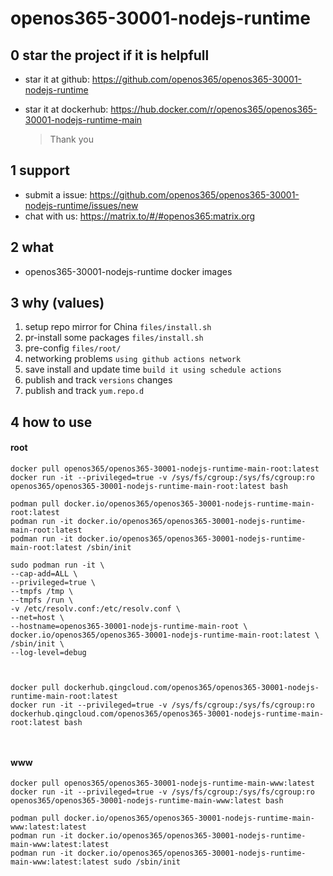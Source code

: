 # openos365-30001-nodejs-runtime

## 0 star the project if it is helpfull

* star it at github: https://github.com/openos365/openos365-30001-nodejs-runtime
* star it at dockerhub: https://hub.docker.com/r/openos365/openos365-30001-nodejs-runtime-main

  > Thank you

## 1 support

* submit a issue: https://github.com/openos365/openos365-30001-nodejs-runtime/issues/new
* chat with us: https://matrix.to/#/#openos365:matrix.org

## 2 what

* openos365-30001-nodejs-runtime docker images
  
## 3 why (values)

1. setup repo mirror for China `files/install.sh`
1. pr-install some packages `files/install.sh`
1. pre-config `files/root/`
1. networking problems `using github actions network`
1. save install and update time `build it using schedule actions`
1. publish and track `versions` changes
1. publish and track `yum.repo.d`

## 4 how to use

#### root
```
docker pull openos365/openos365-30001-nodejs-runtime-main-root:latest
docker run -it --privileged=true -v /sys/fs/cgroup:/sys/fs/cgroup:ro openos365/openos365-30001-nodejs-runtime-main-root:latest bash

podman pull docker.io/openos365/openos365-30001-nodejs-runtime-main-root:latest
podman run -it docker.io/openos365/openos365-30001-nodejs-runtime-main-root:latest
podman run -it docker.io/openos365/openos365-30001-nodejs-runtime-main-root:latest /sbin/init

sudo podman run -it \
--cap-add=ALL \
--privileged=true \
--tmpfs /tmp \
--tmpfs /run \
-v /etc/resolv.conf:/etc/resolv.conf \
--net=host \
--hostname=openos365-30001-nodejs-runtime-main-root \
docker.io/openos365/openos365-30001-nodejs-runtime-main-root:latest \
/sbin/init \
--log-level=debug



docker pull dockerhub.qingcloud.com/openos365/openos365-30001-nodejs-runtime-main-root:latest
docker run -it --privileged=true -v /sys/fs/cgroup:/sys/fs/cgroup:ro dockerhub.qingcloud.com/openos365/openos365-30001-nodejs-runtime-main-root:latest bash



```
#### www

```
docker pull openos365/openos365-30001-nodejs-runtime-main-www:latest
docker run -it --privileged=true -v /sys/fs/cgroup:/sys/fs/cgroup:ro openos365/openos365-30001-nodejs-runtime-main-www:latest bash

podman pull docker.io/openos365/openos365-30001-nodejs-runtime-main-www:latest:latest
podman run -it docker.io/openos365/openos365-30001-nodejs-runtime-main-www:latest:latest
podman run -it docker.io/openos365/openos365-30001-nodejs-runtime-main-www:latest:latest sudo /sbin/init




```
